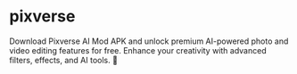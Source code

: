 # pixverse
Download Pixverse AI Mod APK and unlock premium AI-powered photo and video editing features for free. Enhance your creativity with advanced filters, effects, and AI tools. 🚀
